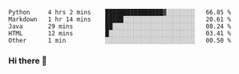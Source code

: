 <!--START_SECTION:waka-->
```text
Python     4 hrs 2 mins    ████████████████▓░░░░░░░░   66.85 % 
Markdown   1 hr 14 mins    █████░░░░░░░░░░░░░░░░░░░░   20.61 % 
Java       29 mins         ██░░░░░░░░░░░░░░░░░░░░░░░   08.24 % 
HTML       12 mins         █░░░░░░░░░░░░░░░░░░░░░░░░   03.41 % 
Other      1 min           ░░░░░░░░░░░░░░░░░░░░░░░░░   00.50 % 
```
<!--END_SECTION:waka-->

### Hi there 👋

<!--
**DnC275/DnC275** is a ✨ _special_ ✨ repository because its `README.md` (this file) appears on your GitHub profile.

Here are some ideas to get you started:

- 🔭 I’m currently working on ...
- 🌱 I’m currently learning ...
- 👯 I’m looking to collaborate on ...
- 🤔 I’m looking for help with ...
- 💬 Ask me about ...
- 📫 How to reach me: ...
- 😄 Pronouns: ...
- ⚡ Fun fact: ...
-->
